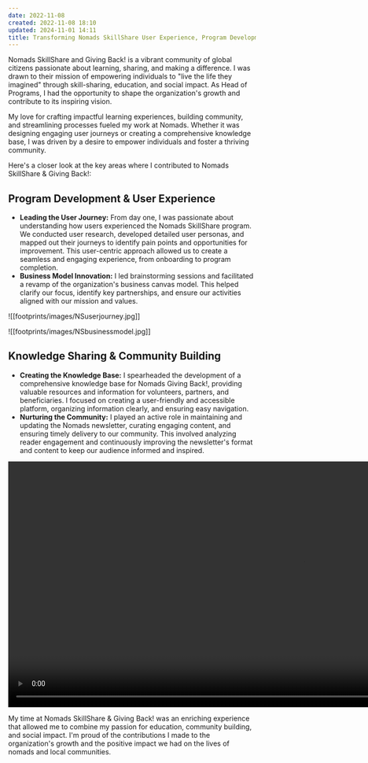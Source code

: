 ```yaml
---
date: 2022-11-08
created: 2022-11-08 18:10
updated: 2024-11-01 14:11
title: Transforming Nomads SkillShare User Experience, Program Development, and Community Growth
---
```

Nomads SkillShare and Giving Back! is a vibrant community of global citizens passionate about learning, sharing, and making a difference. I was drawn to their mission of empowering individuals to "live the life they imagined" through skill-sharing, education, and social impact. As Head of Programs, I had the opportunity to shape the organization's growth and contribute to its inspiring vision.

My love for crafting impactful learning experiences, building community, and streamlining processes fueled my work at Nomads. Whether it was designing engaging user journeys or creating a comprehensive knowledge base, I was driven by a desire to empower individuals and foster a thriving community.

Here's a closer look at the key areas where I contributed to Nomads SkillShare & Giving Back!:

## **Program Development & User Experience**

- **Leading the User Journey:** From day one, I was passionate about understanding how users experienced the Nomads SkillShare program. We conducted user research, developed detailed user personas, and mapped out their journeys to identify pain points and opportunities for improvement. This user-centric approach allowed us to create a seamless and engaging experience, from onboarding to program completion.
- **Business Model Innovation:** I led brainstorming sessions and facilitated a revamp of the organization's business canvas model. This helped clarify our focus, identify key partnerships, and ensure our activities aligned with our mission and values.

![[footprints/images/NSuserjourney.jpg]]

![[footprints/images/NSbusinessmodel.jpg]]
## **Knowledge Sharing & Community Building**

- **Creating the Knowledge Base:** I spearheaded the development of a comprehensive knowledge base for Nomads Giving Back!, providing valuable resources and information for volunteers, partners, and beneficiaries. I focused on creating a user-friendly and accessible platform, organizing information clearly, and ensuring easy navigation.
- **Nurturing the Community:** I played an active role in maintaining and updating the Nomads newsletter, curating engaging content, and ensuring timely delivery to our community. This involved analyzing reader engagement and continuously improving the newsletter's format and content to keep our audience informed and inspired.
<video width="1200" height="500" controls>
<source src="https://res.cloudinary.com/dup6hy4zy/video/upload/v1729605341/Brown_and_Yellow_Scrapbook_Brainstorm_Presentation_ake5hb.mp4" type="video/mp4">
</video>

My time at Nomads SkillShare & Giving Back! was an enriching experience that allowed me to combine my passion for education, community building, and social impact. I'm proud of the contributions I made to the organization's growth and the positive impact we had on the lives of nomads and local communities.